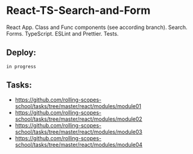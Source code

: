 # React-TS-Search-and-Form

React App. Class and Func components (see according branch). Search. Forms. TypeScript. ESLint and Prettier. Tests.

## Deploy:

    in progress

## Tasks:

-   https://github.com/rolling-scopes-school/tasks/tree/master/react/modules/module01
-   https://github.com/rolling-scopes-school/tasks/tree/master/react/modules/module02
-   https://github.com/rolling-scopes-school/tasks/tree/master/react/modules/module03
-   https://github.com/rolling-scopes-school/tasks/tree/master/react/modules/module04
